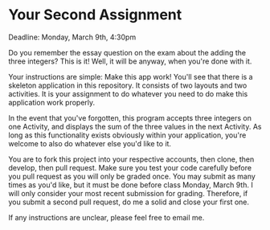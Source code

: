 Your Second Assignment
==========

Deadline: Monday, March 9th, 4:30pm

Do you remember the essay question on the exam about the adding the three integers?
This is it! Well, it will be anyway, when you're done with it.

Your instructions are simple: Make this app work! You'll see that there is a skeleton application in this repository.
It consists of two layouts and two activities.
It is your assignment to do whatever you need to do make this application work properly.

In the event that you've forgotten, this program accepts three integers on one Activity, and
displays the sum of the three values in the next Activity.
As long as this functionality exists obviously within your application, you're welcome to also do whatever else you'd like to it.

You are to fork this project into your respective accounts, then clone, then develop, then pull request.
Make sure you test your code carefully before you pull request as you will only be graded once.
You may submit as many times as you'd like, but it must be done before class Monday, March 9th.
I will only consider your most recent submission for grading.
Therefore, if you submit a second pull request, do me a solid and close your first one.

If any instructions are unclear, please feel free to email me.
